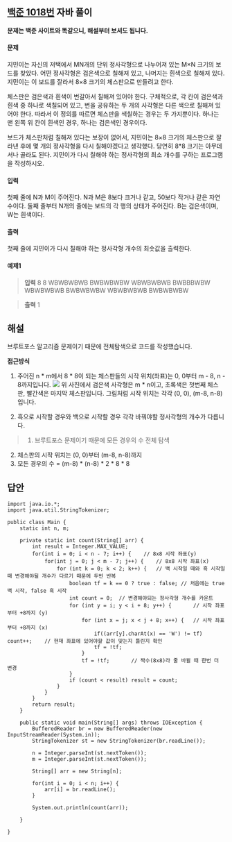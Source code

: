 ## [백준 1018번](https://www.acmicpc.net/problem/1018) 자바 풀이

**문제는 백준 사이트와 똑같으니, 해설부터 보셔도 됩니다.**

#### 문제
지민이는 자신의 저택에서 MN개의 단위 정사각형으로 나누어져 있는 M×N 크기의 보드를 찾았다. 어떤 정사각형은 검은색으로 칠해져 있고, 나머지는 흰색으로 칠해져 있다. 지민이는 이 보드를 잘라서 8×8 크기의 체스판으로 만들려고 한다.

체스판은 검은색과 흰색이 번갈아서 칠해져 있어야 한다. 구체적으로, 각 칸이 검은색과 흰색 중 하나로 색칠되어 있고, 변을 공유하는 두 개의 사각형은 다른 색으로 칠해져 있어야 한다. 따라서 이 정의를 따르면 체스판을 색칠하는 경우는 두 가지뿐이다. 하나는 맨 왼쪽 위 칸이 흰색인 경우, 하나는 검은색인 경우이다.

보드가 체스판처럼 칠해져 있다는 보장이 없어서, 지민이는 8×8 크기의 체스판으로 잘라낸 후에 몇 개의 정사각형을 다시 칠해야겠다고 생각했다. 당연히 8*8 크기는 아무데서나 골라도 된다. 지민이가 다시 칠해야 하는 정사각형의 최소 개수를 구하는 프로그램을 작성하시오.

#### 입력
첫째 줄에 N과 M이 주어진다. N과 M은 8보다 크거나 같고, 50보다 작거나 같은 자연수이다. 둘째 줄부터 N개의 줄에는 보드의 각 행의 상태가 주어진다. B는 검은색이며, W는 흰색이다.

#### 출력
첫째 줄에 지민이가 다시 칠해야 하는 정사각형 개수의 최솟값을 출력한다.

#### 예제1
> **입력**
8 8
WBWBWBWB
BWBWBWBW
WBWBWBWB
BWBBBWBW
WBWBWBWB
BWBWBWBW
WBWBWBWB
BWBWBWBW

> **출력**
1

## 해설
브루트포스 알고리즘 문제이기 때문에 전체탐색으로 코드를 작성했습니다.

**접근방식**

1. 주어진 n \* m에서 8 \* 8이 되는 체스판들의 시작 위치(좌표)는 0, 0부터 m - 8, n - 8까지입니다.
![](https://velog.velcdn.com/images/dlwodbs1223/post/46bf2886-8f05-4a32-bb79-141b1204f80f/image.png)
위 사진에서 검은색 사각형은 m \* n이고, 초록색은 첫번째 체스판, 빨간색은 마지막 체스판입니다. 그림처럼 시작 위치는 각각 (0, 0), (m-8, n-8)입니다.

2. 흑으로 시작할 경우와 백으로 시작할 경우 각각 바꿔야할 정사각형의 개수가 다릅니다.

> 1. 브루트포스 문제이기 때문에 모든 경우의 수 전체 탐색
2. 체스판의 시작 위치는 (0, 0)부터 (m-8, n-8)까지
3. 모든 경우의 수 = (m-8) \* (n-8) \* 2 \* 8 \* 8

## 답안
```
import java.io.*;
import java.util.StringTokenizer;

public class Main {
	static int n, m;
	
	private static int count(String[] arr) {
		int result = Integer.MAX_VALUE;
		for(int i = 0; i < n - 7; i++) {	// 8x8 시작 좌표(y)
			for(int j = 0; j < m - 7; j++) {	// 8x8 시작 좌표(x)
				for (int k = 0; k < 2; k++) {	// 백 시작일 때와 흑 시작일 때 변경해야될 개수가 다르기 때문에 두번 반복
					boolean tf = k == 0 ? true : false; // 처음에는 true 백 시작, false 흑 시작
					int count = 0;	// 변경해야되는 정사각형 개수를 카운트
					for (int y = i; y < i + 8; y++) {		// 시작 좌표부터 +8까지 (y)
						for (int x = j; x < j + 8; x++) {	// 시작 좌표부터 +8까지 (x)
							if((arr[y].charAt(x) == 'W') != tf) count++;	// 현재 좌표에 있어야할 값이 맞는지 틀린지 확인
							tf = !tf;
						}
						tf = !tf;		// 짝수(8x8)라 줄 바뀔 때 한번 더 변경
					}
					if (count < result) result = count;
				}
			}
		}
		return result;
	}

	public static void main(String[] args) throws IOException {
		BufferedReader br = new BufferedReader(new InputStreamReader(System.in));
		StringTokenizer st = new StringTokenizer(br.readLine());
		
		n = Integer.parseInt(st.nextToken());
		m = Integer.parseInt(st.nextToken());
		
		String[] arr = new String[n];
		
		for(int i = 0; i < n; i++) {
			arr[i] = br.readLine();
		}
		
		System.out.println(count(arr));
		
	}

}
```
